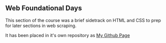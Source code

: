 ## Web Foundational Days

This section of the course was a brief sidetrack on HTML and CSS to prep for later sections in web scraping.  

It has been placed in it's own repository as [My Github Page](https://ramenjunkie.github.io)

